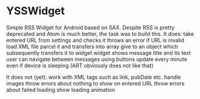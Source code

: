 # YSSWidget
Simple RSS Widget for Android based on SAX.
Despite RSS is pretty deprecated and Atom is much better, the task was to build this.
It does:
    take entered URL from settings and checks it
    throws an error if URL is invalid
    load XML file
    parcel it and transfers into array
    give to an object 
      which subsequently transfers it to widget
    widget shows message title and its text
    user can navigate between messages using buttons
    update every minute even if device is sleeping 
      (ART obviously does not like that)
    
It does not (yet):
    work with XML tags such as link, pubDate etc.
    handle images
    throw errors about nothing to show on entered URL
    throw errors about failed loading
    show loading animation
